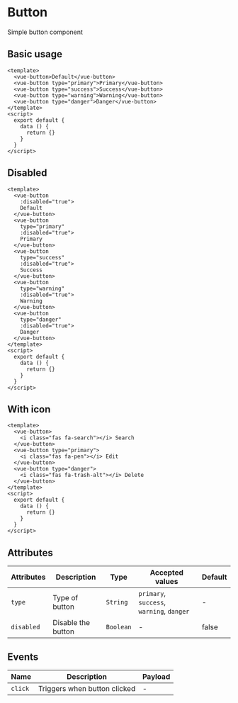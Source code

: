 # Button

Simple button component

## Basic usage

```example
<template>
  <vue-button>Default</vue-button>
  <vue-button type="primary">Primary</vue-button>
  <vue-button type="success">Success</vue-button>
  <vue-button type="warning">Warning</vue-button>
  <vue-button type="danger">Danger</vue-button>
</template>
<script>
  export default {
    data () {
      return {}
    }
  }
</script>
```

## Disabled

```example
<template>
  <vue-button
    :disabled="true">
    Default
  </vue-button>
  <vue-button
    type="primary"
    :disabled="true">
    Primary
  </vue-button>
  <vue-button
    type="success"
    :disabled="true">
    Success
  </vue-button>
  <vue-button
    type="warning"
    :disabled="true">
    Warning
  </vue-button>
  <vue-button
    type="danger"
    :disabled="true">
    Danger
  </vue-button>
</template>
<script>
  export default {
    data () {
      return {}
    }
  }
</script>
```

## With icon

```example
<template>
  <vue-button>
    <i class="fas fa-search"></i> Search
  </vue-button>
  <vue-button type="primary">
    <i class="fas fa-pen"></i> Edit
  </vue-button>
  <vue-button type="danger">
    <i class="fas fa-trash-alt"></i> Delete
  </vue-button>
</template>
<script>
  export default {
    data () {
      return {}
    }
  }
</script>
```

## Attributes

| Attributes | Description        | Type      | Accepted values                           | Default |
| ---------- | ------------------ | --------- | ----------------------------------------- | ------- |
| `type`     | Type of button     | `String`  | `primary`, `success`, `warning`, `danger` | -       |
| `disabled` | Disable the button | `Boolean` | -                                         | false   |

## Events

| Name    | Description                  | Payload |
| ------- | ---------------------------- | ------- |
| `click` | Triggers when button clicked | -       |

